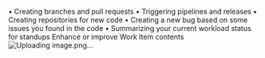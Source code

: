 • Creating branches and pull requests
• Triggering pipelines and releases
• Creating repositories for new code
• Creating a new bug based on some issues you found in the code
• Summarizing your current workload status for standups
Enhance or improve Work Item contents![Uploading image.png…]()
